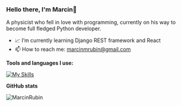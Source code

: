 ### Hello there, I'm Marcin👋

A physicist who fell in love with programming, currently on his way to become full fledged Python developer.

- 📈 I’m currently learning Django REST framework and React
- 📫 How to reach me: marcinmrubin@gmail.com

**Tools and languages I use:**

[![My Skills](https://skillicons.dev/icons?i=py,django,html,css,js,react,docker,git,cpp,latex)](https://skillicons.dev)

**GitHub stats**

<p><img align="left" src="https://github-readme-stats.vercel.app/api/top-langs?username=MarcinRubin&show_icons=true&locale=en&layout=compact" alt="MarcinRubin" /></p>
